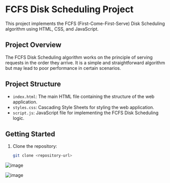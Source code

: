 # FCFS Disk Scheduling Project

This project implements the FCFS (First-Come-First-Serve) Disk Scheduling algorithm using HTML, CSS, and JavaScript.

## Project Overview

The FCFS Disk Scheduling algorithm works on the principle of serving requests in the order they arrive. It is a simple and straightforward algorithm but may lead to poor performance in certain scenarios.

## Project Structure

- `index.html`: The main HTML file containing the structure of the web application.
- `styles.css`: Cascading Style Sheets for styling the web application.
- `script.js`: JavaScript file for implementing the FCFS Disk Scheduling logic.

## Getting Started

1. Clone the repository:

   ```bash
   git clone <repository-url>


![image](https://github.com/udaykiran1612/Disk_Scheduling_FirstComeFirstServe/assets/98377158/a6c8c4b9-bc02-4136-9205-856b29d1ffac)

![image](https://github.com/udaykiran1612/Disk_Scheduling_FirstComeFirstServe/assets/98377158/8ff1c3c3-4c5a-4589-a1e1-60ad1fd84d99)


